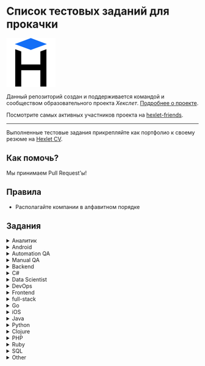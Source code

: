 # Список тестовых заданий для прокачки

[![Hexlet Ltd. logo](https://raw.githubusercontent.com/Hexlet/assets/master/images/hexlet_logo128.png)](https://ru.hexlet.io/?utm_source=github&utm_medium=link&utm_campaign=ru-test-assignments)

Данный репозиторий создан и поддерживается командой и сообществом образовательного проекта *Хекслет*. [Подробнее о проекте](https://ru.hexlet.io/?utm_source=github&utm_medium=link&utm_campaign=ru-test-assignments).

Посмотрите самых активных участников проекта на [hexlet-friends](https://friends.hexlet.io/).

---

Выполненные тестовые задания прикрепляйте как портфолио к своему резюме на [Hexlet CV](https://cv.hexlet.io/).

## Как помочь?

Мы принимаем Pull Request'ы!

## Правила

- Располагайте компании в алфавитном порядке

## Задания

<details>
 <summary>Аналитик</summary>

* [Amazon](https://www.amazon.com/)
  * [Тестовое задание для аналитика *(Python, SQL)*](./analytics/Amazon/README.md)

* [Aviasales](https://aviasales.ru)
  * [Тестовое задание для продуктового аналитика](./analytics/Aviasales%20Продуктовый%20аналитик/README.md)

* [avito.tech](https://github.com/avito-tech)
  * [Тестовое задания для аналитика](./analytics/Avito/)

* [Awem](https://awem.com/)
  * [Тестовое задание для продуктового аналитика](./analytics/AWEM%20продуктовый%20аналитик/README.md)

* [Babbel](https://babbel.com/)
  * [Тестовое задание для продуктового аналитика](./analytics/Babbel%20Продуктовый%20Аналитик/README.md)

* [BOLT](https://bolt.eu/)
  * [Тестовое задание для аналитика данных](./analytics/BOLT%20аналитик%20данных/README.md)

* [Chibbis](https://chibbis.ru/)
  * [Тестовое задание для продуктового аналитика](./analytics/Chibbis%20Продуктовый%20аналитик/README.md)

* [Cian](https://cian.ru/)
  * [Тестовое задание для аналитика *(SQL)*](./analytics/Cian%20Аналитик/README.md)

* [CloudReports](https://cloudreports.ru/)
  * [Тестовое задание для аналитика](./analytics/CloudReports%20Аналитик%20данных/README.md)

* [Crazy Panda](https://crazypanda.ru/)
  * [Тестовое задание для аналитика](./analytics/Crazy%20Panda%20Аналитик%20Данных/README.md)

* [Delivery](https://market-delivery.yandex.ru/moscow?shippingType=delivery)
  * [Тестовое задание для аналитика данных](./analytics/Delivery%20Аналитик%20Данных/)

* [Dodo Brands](https://dodobrands.io/)
  * [Тестовое задание для аналитика](./analytics/Dodo%20Brands%20Data%20Analyst/README.md)

* [Driveback](https://vc.ru/s/driveback/details/all)
  * [Тестовое задание для аналитика](./analytics/Driveback%20Аналитик/README.md)

* [Elfsight](https://elfsight.com/)
  * [Тестовое задание для продуктового аналитика](./analytics/Elfsight%20Product%20Analyst/README.md)

* [FriendsOnly](https://friendsonly.ru/)
  * [Тестовое задание для продуктового аналитика *(SQL, PYTHON, R)*](./analytics/FriendsOnly%20Продуктовый%20Аналитик/README.md)

 * [Genius Sport](https://geniussports.com/)
  * [Тестовое задание для аналитика, Reporting Analyst](./analytics/Genius%20Sport%20Reporting%20Analyst/)

* [Happy Games Studio](https://www.hgstudio.ru/)
  * [Тестовое задание для аналитика](./analytics/Happy%20Games%20Studio%20Аналитик%20Данных/README.md)

* [Home Credit Bank](https://home.bank/)
  * [Тестовое задание для Руководителя отдела аналитики *(PostgreSQL, Python)*](./analytics/Home%20Credit%20Bank%20Руководитель%20Отдела%20Аналитики%20/README.md)

* [ivi](https://www.ivi.ru/)
  * [Тестовое задание для аналитика](./analytics/ivi/README.md)

* [Kaspi.kz](https://kaspi.kz/)
  * [Тестовое задание для продуктового аналитика *(SQL)*](./analytics/Kaspi.kz%20продуктовый%20аналитик/Weekend%20Offer%20для%20продуктовых%20аналитиков%20–%20тестово%20b99d51311f1b4a77a3e19f797d680ebb.html)

* [Lesta](https://lesta.ru/ru)
  * [Тестовое задание для аналитика данных *(SQL)*](./analytics/LESTA%20Аналитик%20Данных/README.md)

* [MARS](https://rus.mars.com/)
  * [Тестовое задание для аналитика данных](./analytics/Марс%20Аналитик%20данных/)

* [Mediascope](https://mediascope.net/)
  * [Тестовое задание для аналитика](./analytics/MediaScope%20Аналитик%20Данных/README.md)

* [MediaSoft](https://mediasoft.team/)
  * [Тестовое задание. Системный / Бизнес-аналитик *(any)*](./analytics/MediaSoft/README.md)

* Nortas Analitics
  * [Тестовое задание для аналитика](./analytics/Nortas%20Analitics%20Аналитик%20данных/README.md)

* [Ozon](https://www.ozon.ru/)
  * [Тестовое задание для аналитика *(SQL)*](./analytics/Ozon/)

* [Realweb Camp](https://realweb-camp.ru/)
  * [Тестовое задание для аналитика](./analytics/Realweb%20Camp%20Analytics/README.md)

* [Skypro](https://sky.pro/)
  * [Тестовое задание для аналитика](./analytics/Skypro%20Data%20Analyst/README.md)

* [Teikametrics](https://www.teikametrics.com/)
  * [Тестовое задание для аналитика](./analytics/Teikametrics%20Analyst/README.md)

* [Tinkoff](https://www.tinkoff.ru/)
   * [Тестовое задание аналитика Tinkoff *(Python)*](https://colab.research.google.com/drive/1sbq3bW7FSsqzPBsJu6lmX1cTaC_Oan6S?usp=sharing)
   * [Тестовое задание аналитика Tinkoff *(SQL)*](./analytics/Тинькофф%20Аналитик%20SQL/Тинькофф%20Аналитик%20SQL.jpeg)
   * [Тестовое задание аналитика Tinkoff](./analytics/Tinkoff%20Product%20Analyst/README.md)

* [Vizor](https://vizor-games.com/)
  * [Тестовое задание для аналитика](./analytics/Vizor%20Data%20Analytics/README.md)

* [WhoIsBlogger](https://whoisblogger.com/)
  * [Тестовое задание для junior аналитика данных *(SQL)*](./analytics/WhoIsBlogger%20(WIB),%20junior%20data%20analyst/README.md)

* [Wolt](https://wolt.com/en)
  * [Тестовое задание для аналитика данных](./analytics/Wolt%20Аналитик%20Данных/README.md)

* [X5](https://www.x5.ru/en/)
  * [Тестовое задание, стажировка для аналитика данных *(Python)*](./analytics/X5%20Аналитик%20Данных%20(стажировка)/README.md)

* [Альфа-Банк](https://alfabank.ru/)
  * [Тестовое задание для продуктового аналитика *(SQL)*](./analytics/Альфабанк%20продуктовый%20аналитик/README.md)
  * [Тестовое задание для аналитика данных *(SQL)*](./analytics/Альфа%20Банк%20Продуктовый%20Аналитик/README.md)

* [Банк Открытие](https://www.open.ru/)
  * [Тестовое задание для продуктового аналитика *(SQL)*](./analytics/Банк%20Открытие%20Продуктовый%20Аналитик/README.md)

* [ВК Одноклассники](https://vk.com/)
  * [Тестовое задание для продуктового аналитика *(Python, SQL)*](./analytics/ВК%20Одноклассники%20Продуктовая%20аналитика%20/README.md)
  * [Тестовое задание для аналитика данных *(Python)*](./analytics/ВК%20Аналитик%20данных/README.md)

* [ВТБ](https://www.vtb.ru/)
  * [Тестовое задание для аналитика данных](./analytics/ВТБ%20Аналитик%20данных/README.md)

* [Газпром](https://www.gazprom.ru/)
  * [Тестовое задание для аналитика](./analytics/Газпром/README.md)

* [Делимобиль](https://delimobil.ru/)
  * [Тестовое задание для аналитика](./analytics/Делимобиль/README.md)

* [Красный Яр](https://www.krasyar.ru/)
  * [Тестовое задание для аналитика *(Excel)*](./analytics/Красный%20Яр%20Аналитик%20Данных/README.md)

* [Магнит](https://magnit.ru/)
  * [Тестовое задание для аналитика](./analytics/Магнит/README.md)

* [МТС](https://www.mts.ru/)
  * [Тестовое задание для продуктового аналитика *(SQL, Python)*](./analytics/МТС%20Продуктовый%20аналитик/README.md)

* [Ренессанс Банк](https://rencredit.ru/)
  * [Тестовое задание для аналитика](./analytics/Банк%20ренессанс%20кредит%20Аналитик/README.md)

* [Росмэн](https://rosman.ru/)
  * [Тестовое задание для аналитика *(Excel, SQL)*](./analytics/Росмэн/)

* [Роснефть](https://www.rosneft.ru/)
  * [Тестовое задание для HR аналитика](./analytics/Роснефть%20HR%20аналитик/)

* [Самокат](https://samokat.ru/)
  * [Тестовое задание для аналитика](./analytics/Самокат%20Аналитик%20Данных/README.md)
  * [Тестовое задание для аналитика](./analytics/Самокат%20Аналитик/)

* [Северсталь](https://severstal.com/rus/)
  * [Тестовое задание для аналитика](./analytics/Северсталь/)

* [СКБ Контур](https://kontur.ru/)
  * [Тестовое задание для продуктового аналитика](./analytics/Контур%20Продуктовый%20аналитик/README.md)

* [Совкомбанк Страхование](https://sovcomins.ru/)
  * [Тестовое задание для аналитика *(Python)*](./analytics/Совкомбанк%20Страхование/README.md)

* [Спортмастер](https://www.sportmaster.ru/)
  * [Тестовое задание для аналитика *(SQL)*](./analytics/Спортмастер/)

* [Сравни.ру](https://www.sravni.ru/)
  * [Тестовое задание для Продуктового Аналитика](./analytics/Сравниру%20Product%20Analyst/README.md)

* [Табакон](https://tabakon.su/)
  * [Тестовое для аналитика данных](https://drive.google.com/drive/folders/1FDHErQLGvPoJKECmRqijpwuVifnTaw8x)

* [Учи.ру](https://uchi.ru/)
  * [Тестовое задание для Продуктового Аналитика](./analytics/Учи%20ру%20Продуктовый%20аналитк/README.md)

* [Сборник тестовых заданий для аналитиков](https://pavelbukhtik.notion.site/Product-Analyst-Data-Analyst-a5f7bea5a0064960bbdb7a3ee1e46e97)

* [Тестовое задание для FE стажера в Авито Pro (Команда ARPU) *(JS)*](https://github.com/avito-tech/pro-fe-trainee-task)

</details>

<details>
 <summary>Android</summary>

* [Android разработчик *(Kotlin, Single Activity, Retrofit, Jetpack Compose / XML, Kotlinx Serialization / Gson, RxJava / Coroutines)*](https://github.com/appKODE/trainee-test-android)

* [avito.tech](https://github.com/avito-tech)
  * [Тестовое задание для стажёра Android (archived) *(Kotlin/Java)*](https://github.com/avito-tech/android-trainee-task)
  * [Тестовое задание для стажёра Android *(Kotlin)*](https://github.com/avito-tech/bx-android-trainee-assigment)
  * [Приложение прогноза погоды (Андроид) *(Kotlin)*](https://github.com/avito-tech/android-trainee-task-2021)

* [Android Developer *(Kotlin, Java, C++)*](https://github.com/fs/test-tasks/tree/master/android)

</details>

<details>
 <summary>Automation QA</summary>

 * [Ediweb](https://ediweb.com/ru-ru)
   * [Тестовое задание на должность "Тестировщик" *Automation QA / Ruby*](https://github.com/avannim/Fedorenko_test/tree/59b6c1a395ad8123b102f7f4214db6840be9db01/candidate_test)

* [Тестовое задание для стажёра-автоматизатора](https://github.com/avito-tech/qa-trainee-task)

* [Тестовое задание для стажёра-тестировщика на знание Java и SQL *(any)*](https://github.com/Pammer/traineeTestTask)

* [QATestLab](https://qatestlab.com/company/contact-us/)
  *  [Test task for position QA Specialist // *Java или C#*](https://github.com/n1mnull/QATestLab/blob/51b315d7d2ff011ce8255fb09a88bd6401891600/README.md)

* [Тестовое задание по автоматизации действий в поисковой строке Яндекса для *tensor.ru*](https://github.com/warumbaum/Tensor-Yandex)

* [Тестовое задание QA Auto Python от Effective Mobile](./QA/Effective%20Mobile/README.md)

</details>

<details>
 <summary>Manual QA</summary>

* [avito.tech](https://github.com/avito-tech)
  * [Тестовое задание для стажёра QA *(any)*](https://github.com/avito-tech/ShopX-QA-trainee)
  * [Тестовое задание для QA-стажёра *(Go/any)*](https://github.com/avito-tech/qa-trainee-general)

* [Flatstack](https://www.flatstack.com)
  * [QA engineer](https://github.com/fs/test-tasks/tree/master/qa)

* [HRlink](https://hr-link.ru/)
  * [Junior QA (SQL+Python)](./QA/HRlink/README.md)

* [Matic Insurance Services](https://matic.com/)
  * [Customer Import Platform MQA - MQA test assignment *(ENG)* *(any)*](https://github.com/matic-insurance/assignment-test-import)
  * [Customer Import Platform - AQA test assignment *(ENG)* *(Ruby)*](https://github.com/matic-insurance/assignment-test-import)

* [Purrweb](https://www.purrweb.com/ru/)
  * [Тестовое задание на позицию QA](https://github.com/Hexlet/ru-test-assignments/blob/main/QA/Test%20task%20Purrweb.md)

* [Sendsay](https://sendsay.ru/)
  * [Junior Frontend + QA [АРХИВ] *(JS, Cypress)*](./QA/Sendsay/README.md)

* [Tutu.ru](https://www.Tutu.ru/)
  * [Тестовое задание для кандидата на позицию QA](https://github.com/tutu-ru/tutu-ru.github.io)

* [ООО Крит](https://krit.pro/)
  * [Стажер_QA](./QA/ООО%20Крит/README.md)

* [ООО Синтека](https://cynteka.ru/)
  * [Junior_QA](./QA/ООО%20Синтека/README.md)

</details>

<details>
 <summary>Backend</summary>

* [Appbooster](https://appbooster.com/)
  * [Backend developer *(any)*](https://github.com/appbooster/test-assignments/blob/master/tasks/backend.md)

* [Appstorespy](https://appstorespy.com/)
  * [Junior Backend developer *(Django/Flask, MySQL/PostgreSQL, MongoDB/Redis/Elasticsearch, GraphQL/REST)*](./backend/Appstorespy/README.md)

* [avito.tech](https://github.com/avito-tech)
  * [Тестовое задание для стажёра Backend в команду Advertising *(Go/PHP)*](https://github.com/avito-tech/adv-backend-trainee-assignment)
  * [Тестовое задание на позицию стажера-бекендера в юнит Авто (archived) *(Go/Python/PHP/Java/JavaScript)*](https://github.com/avito-tech/auto-backend-trainee-assignment)
  * [Тестовое задание на позицию стажера backend в юнит Geo *(any)*](https://github.com/avito-tech/geo-backend-trainee-assignment)
  * [Тестовое задание на позицию стажера-бекендера (archived) *(any)*](https://github.com/avito-tech/msg-backend-trainee-assignment)
  * [Тестовое задание для стажёра Backend *(PHP)*](https://github.com/avito-tech/safedeal-backend-trainee)
  * [Тестовое задание для стажёра Backend в команду Trade Marketing *(Go/PHP/Python, PostgreSQL/MySQl, Redis)*](https://github.com/avito-tech/tm-backend-trainee)
  * [Тестовое задание на позицию стажера-бекендера в юнит Buyer Experience (archived) *(Go/PHP)*](https://github.com/avito-tech/bx-backend-trainee-assignment)
  * [Тестовое задание на позицию стажера-бекендера в юнит "Работа" *(Go/PHP, MySQL/PostgreSQL)*](https://github.com/avito-tech/job-backend-trainee-assignment)
  * [Тестовое задание на позицию стажера-бекендера *(Go/PHP/Python,  MySQL/PostgreSQL, Docker)*](https://github.com/avito-tech/autumn-2021-intern-assignment)
  * [Тестовое задание для стажера в юнит Market Intelligence *(Go/Python)*](https://github.com/avito-tech/mi-trainee-task-2021)

* [Edstein](https://www.edstein.ru/)
  * [Тестовое задание Middle Backend-разработчик *(Ruby on Rails)*](./backend/Edstein/README.md)

* [fuse8](https://hr.fuse8.ru/) [byte/minds](https://byteminds.co.uk/)
  * [Задания стажировки для backend-разработчиков *(.Net, C#, Postgres, gRPC)*](https://github.com/Fuse8/school2023)

* [Greensight](https://greensight.ru/)
  * [Тестовое задание для направления Backend разработка *(PHP)*](./backend/Greensight/README.md)

* [ItGlobal](https://itglobal.com/ru-ru/)
  * [Тестовое задание для Junior Backend разработка *(PHP)*](./backend/ItGlobal/README.md)

* [KODE](https://kode.ru/)
   * [Backend разработчик *(Python)*](https://github.com/appKODE/2018-internship-backend)*(изображение не найдено)*

* [pixlpark](https://pixlpark.ru/)
  * [Backend-разработка *(C#, ASP.NET, React/RazorPages)*](https://gist.github.com/paraekklisiarh/d64fbbc1de1028aaa7a47ff3fa0650a1)

* [Tutu.ru](https://www.Tutu.ru/)
  * [Тестовое задание на позицию backend-разработчик *(PHP)*](https://github.com/tutu-ru/php-interview)

* [Waliot](https://waliot.com/)
  * [Backend Developer *(Java/Kotlin, Spring Boot, SQL/NoSQL, Docker)*](https://github.com/waliot/test-tasks/blob/master/tasks/backend-1.md)

* [Wargaming.net](https://wargaming.com)
  * [Тестовое задание WG Forge (Backend) *(Python 3/Ruby/Go/Erlang/Elixir/Java/Scala/C#/F#, PostgreSQL, Docker)*](https://github.com/wgnet/wg_forge_backend)

* [ООО "МСтрой"](https://mstroy.tech/)
   * [Тестовое задание Backend developer / Python](./backend/ООО%20МСтрой/README.md)

* [ПИКАССО](https://picasso-diagnostic.ru/)
  * [Backend-разработчик (Python)](https://gist.github.com/NikolayZemelko/f1dfcb9b75a7241f5e552b8761e70027)

* [Marketplace Technologies (KazanExpress)](https://github.com/KazanExpress)
  * [Тестовое задания для кандидатов в бэкенд разработку *(Java, Spring)*](https://github.com/KazanExpress/backend-spring-test-task)

* [Oxem Studio](https://oxem.ru)
  * [Бэкенд-разработчик *(PHP)*](./backend/Oxem%20Studio/README.md)

* SoftPro
  * [Тестовое задание *(Go, C++, Python)*](./backend/SoftPro/)

</details>


<details>
 <summary>C#</summary>

* [Тестовое задание *(C#)*](https://drive.google.com/file/d/1GNwTfoJCQD0Ec3JXkWmzaYuIY6DnWnEa/view)

* [Тестовое задание на стажировку *(C#, SQL)*](https://drive.google.com/drive/folders/1--08xK0ympxiR2BedrKVhnE7cjfNn7bk?usp=sharing)

* [Тестовое задание C# *(C#)*](https://gist.github.com/Busyrev/cb89f309d2c32873449366023b8e0057)

* [Тестовое задание на вакансию Junior Разработчика C# *(C#, ASP.NET Core, Entity Framework Core)*](https://versta24.ru/hr/testfordevjun)

* [AFCStudio](https://afcstudio.ru/)
  * [Junior C# Developer *(C#, .NET, Angular, React, Razor)*](https://gist.github.com/paraekklisiarh/0621204ce249e9faf1aaa1e1b7d3f7ef)

* [Стажер-программист *(C#)*](https://drive.google.com/drive/folders/1pnBXXuAABDCMAKrcNjrDvRnE1jPd_LBL?usp=sharing)

* [Тестовое задание *(C#, ASP.NET Core, Entity Framework Core)*](https://disk.yandex.ru/d/Gu5V8FgsEobwzA)

* [Тестовые задания на c# стажировку *(C#)*](https://drive.google.com/drive/folders/185cbL5CzhcYoW2D92D5wHmdd04cDqTYS?usp=sharing)

* [Тестовое на стажировку C#, зима 2019-2020 *(C#, ASP.NET)*](https://drive.google.com/drive/folders/1UCx7__WtgzkWF4iFbkFPfc3NNQAqSKqn?usp=sharing)

</details>

<details>
 <summary>Data Scientist</summary>

* [BST Digital](https://bst.digital/)
  * [Тестовое задание для Data Scientist](https://drive.google.com/drive/folders/1G0VwPL-6T0ThPdLstnZK07dy1q2Mgv2T)

</details>

<details>
 <summary>DevOps</summary>

* [Smena](https://smena.space/)
  * [Тестовое задание DevOps разработчик *(Docker, minikube, Python)*](https://github.com/smenateam/assignments/tree/master/devops)

* [Kittens Store - DevOps test assignment *(ENG)* *(any)*](https://github.com/matic-insurance/assignment-kittens-store)

* [Cats Shop - DevOps test assignment *(ENG)* *(any)*](https://github.com/matic-insurance/assignment-cats-shop)

* [DevOps engineer](https://github.com/ostrovok-team/code-challenge/tree/master/devops)

</details>

<details>
 <summary>Frontend</summary>

* [23Devs](https://23devs.com/)
  * [Тестовое задание на позицию cтажер-разработчик javascript *HTML, CSS, JS*)](https://cloud.mail.ru/public/KN2F/TW4dPYs6n)

* [Appbooster](https://appbooster.com/)
  * [Frontend Developer *(any)*](https://github.com/appbooster/test-assignments/blob/master/tasks/frontend.md)
  * [Frontend + graphql developer *(React, Github GraphQL API)*](https://github.com/appbooster/test-assignments/blob/master/tasks/frontend-graphql.md)
  * [html-верстальщик *(JS, HTML/CSS)*](https://github.com/appbooster/test-assignments/blob/master/tasks/html-css.md)*(отсутствует дизайн-макет по указанной ссылке)*

* [Aviasales](https://aviasales.ru)
  * [~~Тестовое задание Aviasales (frontend) *(JS/TS, React)*~~](https://github.com/KosyanMedia/test-tasks/tree/master/aviasales_frontend) *(сервер тестового задания не работает)*
 * [Тестовое задание - Frontend Developer *(JS/TS)*](https://github.com/KosyanMedia/Front-end_TP_test)
 * [~~Тестовое задание Aviasales (frontend)~~ DEPRECATED *(JS, TS, CS, React)*](https://github.com/KosyanMedia/test-tasks/tree/master/DEPRECATED_aviasales)

* [avito.tech](https://github.com/avito-tech)
  * [Тестовое задание на позицию стажёра-фронтендера 2022 *(React, Redux, TS)*](https://github.com/avito-tech/internship_frontend_2022)
  * [Тестовое задание на позицию стажёра-фронтендера 2023 *(React, React Router, TS)*](https://github.com/avito-tech/frontend-trainee-assignment-2023)
  * [Тестовое задание на позицию стажёра-фронтендера 2024 *(React, React Router, TS)*](https://github.com/avito-tech/frontend-trainee-assignment-2024)
  * [Тестовое задание для стажёра frontend *(React)*](https://github.com/avito-tech/safedeal-frontend-trainee)*(отсутствует дизайн-макет по указанной ссылке)*
  * [Тестовое задание для стажёра Frontend в команду Seller Experience *(Node.JS, React, Redux)*](https://github.com/avito-tech/sx-frontend-trainee-assignment)
  * [Тестовое задание для стажёра Frontend в команду Avito People *(React, MobX, TS, Node.JS)*](https://github.com/avito-tech/ap-frontend-trainee-assignment)

* [BEBOSS](https://beboss.ru/)
  * [Web-разработчик *(PHP, jQuery, YII)*](https://github.com/funkylen/beboss-test-assignments)

* [BeeJee NINJA Developers](https://beejee.org/)
  * [Web-разработчик *(PHP)*](https://docs.google.com/document/d/1Wn_BBhmrF8S5iwgqo5cH63GAM6XTXLi4glp7ZxammIM/edit?usp=sharing)

* [BellIntegrator](http://www.bellintegrator.ru/)
  * [Тестовое задание Frontend JS *(JS, JQuery, HTML5, CSS3)*](https://docs.google.com/document/d/1YWJGDKB1pLrox6Y4CNm15Nuu_EVcAHIciYUHWYrDNDY/edit?usp=sharing)

* [BirdsBuild](https://bb.market/)
  * [Тестовое задание на позицию Frontend разработчик Nuxt.js *(Nuxt 3, TypeScript, GraphQL)*](https://docs.google.com/document/d/1_BN8bbym0InYFDElyyVJ5GzPptaOe0p9kteX-Uaww3I/edit#heading=h.ikkq5tsgq96y)

* [~~Bluesweater-studio~~](https://vk.com/bluesweaterstudio) *студия закрыта*
  * [Frontend task *(JS, React, React Hooks, JSS)*](https://github.com/some-yummy-nick/frontend-task)

* [Chatfuel](https://chatfuel.com/)
  * [Frontend Engineer — тестовое задание *(any)*](https://paper.dropbox.com/doc/Frontend-Engineer-GFOYvLYpCLWUJe59Ydfmw)
  * [Верстальщик](https://paper.dropbox.com/doc/fljyQo7ig1gZRevGejqEX)

* [CS-Cart](https://cs-cart.com/)
  * [Тестовое задание для PHP разработчиков *(PHP)*](https://github.com/cscart/apply-for-job/tree/master/backend/developer)
  * [Тестовое задание для Javascript разработчика *(JS, jQuery)*](https://github.com/cscart/apply-for-job/tree/master/frontend/developer)

* [DAO TECH](https://daotech.ru/)
  * [Тестовое задание на вакансию "Frontend Developer" *(JS, React, Docker)*](https://drive.google.com/file/d/17i3HWkCW8OdvmczEcE2p3q-ljU-2sAWz/view?usp=sharing)

* [Dapplets Project](https://dapplets.org/)
  * [Тестовое задание на вакансию "Frontend Developer" *(TS, React)*](https://docs.google.com/document/d/1A67hVEF5fb6Uk1Y341PeyV9Yr1UUWLtANITxSzWVHHY/edit#heading=h.dn2s0spi21rh)

* [DevJS](https://devjs.ru/)
  * [Тестовое задания на позицию Frontend разработчика *(JS, React)*](https://github.com/devjsru/react_test)*(отсутствует дизайн-макет по указанной ссылке)*

* [Flatstack](https://www.flatstack.com)
  * [Frontend Developer *(JS, HTML, CSS)*](https://github.com/fs/test-tasks/tree/master/front-end)

* [Future](https://future-group.ru/)
  * [Фронтенд-разработчик 1 *(React, Docker, TS)*](https://github.com/fugr-ru/frontend-javascript-test)
  * [Фронтенд-разработчик 2 *(React, Docker, TS, Redux/MobX)*](https://github.com/fugr-ru/frontend-javascript-test-2)
  * [Тестировщик](https://github.com/fugr-ru/qa)
  * [Верстальщик 1 *(HTML, CSS)*](https://github.com/fugr-ru/frontend-html)
  * [Верстальщик 2 *(HTML, CSS, JS)*](https://github.com/fugr-ru/frontend-html-2)
  * [Верстальщик 3 *(Figma, HTML, CSS, JS)*](https://github.com/fugr-ru/frontend-html-3)
  * [Тестовое задание на позицию Менеджер проекта *(Figma, HTML, CSS, JS)*](https://github.com/fugr-ru/frontend-html-3)

* [Hammer Systems](https://hammer.systems/)
  * [Тестовое задание для Frontend разработчика](https://disk.yandex.ru/d/R74ptnVnK5xpPA)

* [Hyundai Mobility Lab](https://mobility.hyundai.ru/)
  * [React-Native Mobile app *(React-Native CLI)*](https://docs.google.com/document/d/1VtzfiPK0FyEG5DDdsr1y3Ahh_T0eOIGHcV0m4Xi943U/edit?usp=sharing)

* [Ivelum](https://ivelum.com/)
  * [frontend-разработчик *(React)*](https://github.com/ivelum/job/blob/master/challenges/frontend.md)

* [KODE](https://kode.ru/)
  * [Frontend разработчик *(Create React App, React Router, Axios)*](https://github.com/appKODE/trainee-test-frontend)

* [Jupiter soft](https://jupiter-soft.com/)
  * [Тестовое задание Junior Frontend Developer (React)](https://docs.google.com/document/d/1VgAhMunSuTNn0a6bjY5F1-qyARkelJcVj50RSC_Bu54/edit?usp=sharing)

* [Marketplace Technologies (KazanExpress)](https://github.com/KazanExpress)
  * [Тестовое задание Front-End *(JS/TS, Vue.js)*](https://github.com/KazanExpress/frontend-test-task)
  * [Упрощённое тестовое задание Front-End *(JS, Vue.js)*](https://github.com/KazanExpress/frontend-test-task-short)

* [Mindbox](https://mindbox.ru/)
  * [Тестовое задание на стажировку Frontend *(JS, React)*](https://docs.google.com/document/d/1jq5yCrQJRHaRG4TabGhDITDMteYuLWG_LjlR9HmB5ac/edit?usp=sharing)

* [NewGen Vision](https://www.unipage.net/)
  * [Junior Frontend Developer *(JS, Vue.js)*](https://newgen-it.github.io/tests/front)

* [Ostrovok.ru](https://ostrovok.ru)
  * [Frontend Developer *(JS, HTML, CSS)*](https://github.com/ostrovok-team/code-challenge/tree/master/js)

* [Oxem Studio](https://oxem.ru)
  * [Фронтенд-разработчик *(React/Vue, вёрстка)*](https://doc.clickup.com/2659433/p/h/2h539-67321/1cdca9cd67897c8)

* [pixlpark](https://pixlpark.ru/)
  * [Frontend-разработка *(React, MobX)*](https://gist.github.com/paraekklisiarh/c03c97ae553a0038962fb945644392cf)

* [Redsoft](https://redsoft.ru)
  * [Frontend-разработчик *(JS, Vue.js, Node.js)*](https://docs.google.com/document/d/1Vamqwl3MaXDFOMcEBTVsvoZhADblO-CcBVqVKs3Pij0)

* [Ruport](http://ruport.ru/)
  * [Middle Frontend Developer *(ECMAScript, SCSS)*](https://github.com/ruport-digital/middle-frontend-assignment)
  * [Junior Frontend Developer *(верстка)*](https://github.com/ruport-digital/junior-frontend-assignment)

* [Sendsay](https://sendsay.ru/)
  * [Junior Frontend + QA [АРХИВ] *(JS, Cypress)*](https://www.notion.so/sendsay/Junior-Frontend-QA-44af3daa06524689aa6ac0fc76f66579)
  * [Frontend-разработчик 1 [АРХИВ] *(JS, React, Redux)*](https://www.notion.so/sendsay/Frontend-4263b61293224088b7c3f929b761f9e3)
  * [Frontend-разработчик 2 [АРХИВ] *(JS, React, Redux)*](https://www.notion.so/sendsay/Frontend-API-75cc5ecc28cd42f4a6f963e2dad88680)
  * [Младший frontend-разработчик *(JS, React)*](https://sendsay.notion.site/Frontend-e378a45c3a934dafb6e44f79da2a0040)

* [Frontend test case *(React, TypeScript)*](https://drive.google.com/file/d/1GPYkayQVevwsPcipL76DsKBm3so3DihR/view?usp=share_link)

* [Test Task for Intern / Junior Front-End Developer Position *(React)*](https://gist.github.com/krambertech/ecb3890824fd7ada0f4ec1ff55125758)

* [Shopify](https://www.shopify.com/)
  * [Frontend Intern, Fall 2022 *(JS, OpenAI) (ENG)*](https://docs.google.com/document/d/16tMBx990qfnX2P1lTKTqaS4Ugp2RzqFrLIZ1TwWCVo4/edit?usp=sharing)

* [Smena](https://smena.space/)
  * [JavaScript Developer *(JS, Vue.js)*](https://github.com/smenateam/assignments/blob/master/site-frontend/README.md)
  * [TypeScript Developer *(TS, React)*](https://github.com/smenateam/assignments/blob/master/erp-frontend/README.md)

* [~~Studika~~](https://studika.ru/) *студия закрыта*
  * [Frontend-разработчик](https://docs.google.com/document/d/1guSGNGsmd5JdKBTgeiik94dLIUVkVgElqOYvqO8ekZ0/edit?usp=sharing)

* [Tutu.ru](https://www.Tutu.ru/)
  * [Домашнее задание для соискателей на позицию фронтенд-разработчика *(JS, React, Node.js)*](https://github.com/tutu-ru/fe-homework)
  * [Тестовое задание на позицию frontend-разработчик *(JS, TS)*](https://github.com/tutu-ru/frontend-javascript-test)
  * [Тестовое задание на позицию верстальщик *(JavaScript/jQuery, HTML, CSS)*](https://github.com/tutu-ru/frontend-html-test)

* [Waliot](https://waliot.com/)
  * [Frontend Developer *(TypeScript/JavaScript, Angular/React/Vue)*](https://github.com/waliot/test-tasks/blob/master/tasks/frontend-1.md)
  * [Angular Developer *(TypeScript, Angular, NgRX, NGXS)*](https://github.com/waliot/test-tasks/blob/master/tasks/frontend-2.md)

* [Wargaming.net](https://wargaming.com)
  * [Тестовое задание WG Forge Platform Front-End *(JS, Node.js)*](https://github.com/wgnet/wg_forge_frontend)

* [Yoldi](https://yoldi.agency/development)
  * [Тестовое задание для вакансии фронтенд разработчик в Yoldi](https://yoldi-agency.notion.site/Yoldi-7552752e30964431ab0ca03d54908148)

* [Армо](http://armo.ru/)
  * [Junior Frontend *(JSc+ Electron, Python + Tornado)*](https://disk.yandex.ru/d/3u7hKvypQ-nOxA)

* [Валантис](https://juvelirnyj-lombard.ru/)
  * [Frontend-разработчик *(React)*](https://github.com/Hexlet/ru-test-assignments/blob/main/frontend/valatris_api.md)

* [Домотехника](https://domotekhnika.ru/)
  * [Тестовое задание Frontend *(Vue.js)*](https://www.notion.so/radislaw/9c4c4b1823304404af78a0f7cbe640f3)

* [Инфоматика](https://infomatika.ru/)
  * [Верстка *(HTML, CSS)*](https://github.com/some-yummy-nick/infomatika-test)

* [Квартирка](https://kvartirka.com/)
  * [Frontend-разработчик,  Junior+ *(JS, React/Next.js/TypeScript)*](https://docs.google.com/document/d/1bSC3hgaYe69FJFKKNFHKokJ2Rs0bxkYQ9ixnBS8xn-M/edit)

* [Маквес Групп](https://www.makves.ru/)
  * [Стажёр-разработчик Frontend *(JS, React)*](https://drive.google.com/file/d/1ZRKa2us1D49l8natOIpO5TYTirKdNssz/view?usp=sharing)

* [НПО Фарватер](https://tsep.pro/)
  * [Junior+ Frontend Developer *(Vue, React, Canvas)*](https://docs.google.com/document/d/1ReRmhwrI1qwJi2PxhC9GQdP1h9BSt3bKZBaj_oV210s/edit)

* [СДК Гарант](https://www.sdkgarant.ru/index.php/ru/)
  * [Junior Front-End разработчик *(JS, ExtJS)*](https://github.com/georgy-p/SDK-Garant-test-task)

* [Frontend test case *(React, TypeScript)*](https://docs.google.com/document/d/16IkxQ_ZDRxrfnzdjQdYP5UfyloGwmwXsZ5IEXEbuL2E/edit?usp=sharing)
* [C32. Frontend JS test task 1 *(React)*](https://docs.google.com/document/d/1LQ7olXMcjNKF_vHoPqm8VsJc65K3PfW5M3s9D1EO8xs/edit)
* [Тестовое задание Frontend-разработчик *(JS, React, Redux, React Router)*](https://docs.yandex.ru/docs/view?url=ya-disk-public%3A%2F%2FPg8Mn9b2nwRtbsd79GdjAOk0sK0J5vagJAQzR5a5H4HBf2B6dSCQGd5kCvgXaxdcq%2FJ6bpmRyOJonT3VoXnDag%3D%3D&name=%D0%A2%D0%B5%D1%81%D1%82%D0%BE%D0%B2%D0%BE%D0%B5%20%D0%B7%D0%B0%D0%B4%D0%B0%D0%BD%D0%B8%D0%B5.docx)

* [Matic Test assignment - Front-end test assignment *(ENG)* *(any)*](https://github.com/matic-insurance/assignment-fetch-n-cache)

* [Тестовое задание.React *(React/Redux)*](https://drive.google.com/file/d/1LUlaX0-8MuZXOMbqsIt8tW3xPrBPWSHU/view?usp=sharing)

* [Frontend test case *(React, TypeScript)*](https://drive.google.com/file/d/1GPYkayQVevwsPcipL76DsKBm3so3DihR/view?usp=share_link)

* ЮТОР
  * [Стажер фронтенд разработчик, 1 этап отбора](https://docs.google.com/document/d/1BK6lOSnTEtI0V5K5idK_QJU6CC5Iv1-lhpGAGDqftkA/edit?usp=sharing)

* [Задание на вакансию "Верстальщик лендингов", осень 2023](https://forms.yandex.ru/surveys/10033975.d66cde35b078199afc83f1e9f11cb58c5cdb22e9/?utm_source=hh&utm_medium=email&utm_content=3472582922)

* [Задание по вёрстке — ШРИ, Москва, Санкт-Петербург, Симферополь, осень 2018](https://github.com/yandex-shri-2018/entrance-task-2-2)

* [Задание по вёрстке — ШРИ, Москва, весна 2018](https://github.com/yandex-shri-2018/entrance-task-2)

* [Тестовое задание для вакансии web-технолог *(CSS)*](https://www.reg.ru/company/jobs/testtask-webtech)

* [Тестовое задание для TypeScript/Vue.js разработчика *(TS, VueJS, HTML/CSS)*](https://github.com/Ecwid/new-job/blob/master/TypeScript.md)

* [Тестовые задания по React *(React, React Router, Redux Saga, Mobx)*](https://github.com/GPB-COS/test-work-react)

* [React Engineer *(JS, HTML, PHP)*](https://docs.google.com/document/d/1UL4FJrtzHamyOavu-VN9fH7Y05lkbmH5abtC2nnx2QY/edit)

* [Тестовое задание для верстальщика](https://hexlet-ru.notion.site/38fd01d380cb43efa94702b5188cfde4)

* [~~Тестовое задание Aviasales (frontend)~~ DEPRECATED *(JS, TS, CS, React)*](https://github.com/KosyanMedia/test-tasks/tree/master/DEPRECATED_aviasales)

* [Front-End Developer *(HTML, CSS, JS)*](https://github.com/JediFE/trial-assignments)

* [~~Тестовое задание Aviasales (frontend) *(JS/TS, React)*~~](https://github.com/KosyanMedia/test-tasks/tree/master/aviasales_frontend) *(сервер тестового задания не работает)*

* [Frontend + graphql developer *(React, Github GraphQL API)*](https://github.com/appbooster/test-assignments/blob/master/tasks/frontend-graphql.md)

* [Тестовое задание для стажёра в команду VAS *(any)*](https://github.com/avito-tech/vas-frontend-trainee-assignment)

</details>


<details>
 <summary>full-stack</summary>

* [Aviasales](https://aviasales.ru)
  * [Тестовое задание в команду гейтов (full-stack) *(JS + React, Redux/Redux-saga, Python + PostgresSQL)*](https://github.com/KosyanMedia/test-tasks/tree/master/gates_team_fullstack)
  * [Тестовое задание Aviasales Marketing (full-stack) *(JS, React, Redux, NodeJS, PostgreSQL)*](https://github.com/KosyanMedia/test-tasks/tree/master/marketing)

</details>

<details>
 <summary>Go</summary>

* [avito.tech](https://github.com/avito-tech)
  * [Тестовое задание на позицию стажёра-бэкендера 2022 *(Go, MySQL/PostgreSQL, Docker)*](https://github.com/avito-tech/internship_backend_2022)
  * [Тестовое задание для стажера в юнит Merchant Experience *(Go, PostgreSQL)*](https://github.com/avito-tech/mx-backend-trainee-assignment)
  * [Тестовое задание стажера в юнит AvitoPRO *(Go)*](https://github.com/avito-tech/pro-backend-trainee-assignment)

* [Тестовое задание для Golang разработчика *(Go)*](https://github.com/KazanExpress/golang-test-task)

* [Test Task: In-memory cache *(eng)* *(Go)*](https://github.com/gojuno/test_tasks)

 </details>

<details>
 <summary>iOS</summary>

* [Задание для стажера на платформу iOS *(Swift)*](https://github.com/avito-tech/ios-trainee-problem-2021)

* [iOS разработчик *(Swift 5, UIKit, iOS 13+, Зависимости через SPM или Cocoapods)*](https://github.com/appKODE/trainee-test-ios)

* [Appbooster](https://appbooster.com/)
  * [iOS Developer *(any)*](https://github.com/appbooster/test-assignments/blob/master/tasks/ios.md)

* [avito.tech](https://github.com/avito-tech)
  * [Тестовое задание на позицию стажёра в iOS 2022 *(Swift)*](https://github.com/avito-tech/internship_ios_2022)
  * [Задача для стажера на платформу iOS (archived)](https://github.com/avito-tech/ios-trainee-problem)

* [Flatstack](https://www.flatstack.com)
  * [iOS Developer *(any)*](https://github.com/fs/test-tasks/tree/master/ios)

* [FunBox](https://funbox.ru/)
  * [iOS/Android-разработчик *(Xcode/Android Studio)*](https://dl.funbox.ru/qt-mobile.pdf)

* [Хитрые задачки по iOS *(any)*](https://github.com/appKODE/test2019)*(сервер тестового задания не работает)*

* [Internship *(iOS)*](https://github.com/avito-tech/internship)

</details>


<details>
 <summary>Java</summary>

* [Java разработчик](https://docs.google.com/document/d/1peoDqaNraEL5jW3kMWPSQevLvKNwyOjC0KNOigfQTNM/edit?usp=sharing)

* [Java разработчик](https://docs.google.com/document/d/1f5frd0d_sQk471oeznTnHpc-YSo9EfkQ3avHpxy4TtE/edit?usp=sharing)

* [Ecwid](https://www.ecwid.com/)
  * [Парсер SQL запросов *(Kotlin/Java)*](https://github.com/Ecwid/new-job/blob/master/SQL-parser.md)
  * [Глубокое копирование *(Kotlin/Java)*](https://github.com/Ecwid/new-job/blob/master/Deep-clone.md)
  * [java.util.Map поверх Redis *(Kotlin/Java, Redis)*](https://github.com/Ecwid/new-job/blob/master/Redis-and-collections.md)
  * [Посчитать количество уникальных IP-адресов в простом текстовом файле *(Kotlin/Java)*](https://github.com/Ecwid/new-job/blob/master/IP-Addr-Counter.md)

* [Eltex](https://eltex-co.ru/)
  * [Многопользовательский тайм-трекер *(Backend Java/Kotlin)*](backend/java_time_tracker.md)

* [FunBox](https://funbox.ru/)
  * [Java-разработчик *(Java)*](https://dl.funbox.ru/qt-java.pdf)

* [Haulmont](https://www.haulmont.ru)
  * [StudentDatabase *(Java)*](https://github.com/nikolaychernov/StudentDatabase)

* [Infomaximum](https://infomaximum.com)
  * [Java разработчик](https://drive.google.com/file/d/17g9-4HTkBtJln-3I-iavMqWkX9bBYcg2/view?usp=sharing)

* [Marketplace Technologies (KazanExpress)](https://github.com/KazanExpress)
  * [Тестовое задание для кандидатов в бэкенд разработку *(Java, Spring)*](https://github.com/KazanExpress/backend-spring-test-task)
  * [Тестовое задание на Android разработку - поиск коктейлей *(Java, Kotlin)*](https://github.com/KazanExpress/android-test-task)
  * [Тестовое задание на Android разработку - просмотр статей *(Java, Kotlin)*](https://github.com/KazanExpress/ke-test-android)

* [MediaSoft](https://mediasoft.team/)
  * [Тестовое задание.Java *(Java EE/Spring, Maven/Gradle)*](https://drive.google.com/file/d/1obl6-j36xkLszszRPnj0enWxPX-nzzuQ/view?usp=sharing)
 
* [Tutu.ru](https://www.Tutu.ru/)
  * [Тестовое задание на позицию Android-разработчика *(Kotlin/Java, Dagger, RxJava)*](https://github.com/tutu-ru/hire_android_test)

* [Waliot](https://waliot.com/)
  * [Backend Developer *(Java/Kotlin, Spring Boot, SQL/NoSQL, Docker)*](https://github.com/waliot/test-tasks/blob/master/tasks/backend-1.md)

* [СКБ Контур](https://kontur.ru/)
  * [Тестовые задания на java *(Java)*](https://drive.google.com/drive/folders/1zhJUFNYc8KJkLNOmPueoQkaiZCv5kodM?usp=sharing)

* [ЭВРИКА](https://hr.eureca.ru)
  * [Fullstack разработчик *(JS + Java)*](https://docs.google.com/document/d/1fodUFtPCuHyP2Hn7ly3ZsSD_GsSR_wTf/edit?usp=sharing&ouid=115639618941993452518&rtpof=true&sd=true)

</details>

<details>
<summary>Python</summary>

* [FitnessKit](https://fitness-kit.ru/)
  * [Python разработчик на backend *(Python, Django)*](./backend/Python/FitnessKit/тестовое%20бэк.pdf)

* [KosyanMedia *(Python)*](./backend/Python/KosyanMedia/README.md)

* [KazanExpress *(eng)* *(Python, Django)*](./backend/Python/KazanExpress/README.md)

* [Сбербанк](https://www.sberbank.ru/ru/person)
  * [Тестовое задание для инженера данных *(Python, SQL)*](./backend/Python/Sberbank/DE_task_solution.docx)

* [abz.agency](https://abz.agency/)
  * [Junior Python Developer *(Python, Django/Flask, MySQL/PostgreSQL)*](./backend/Python/ABZ.agency/Тестовое%20задание%20на%20позицию%20Junior%20Python%20Developer.pdf)

* [AppBooster *(any)*](./backend/Python/AppBooster/backend.md)

* [Appstorespy](https://appstorespy.com/)
  * [Junior Backend developer *(Django/Flask, MySQL/PostgreSQL, MongoDB/Redis/Elasticsearch, GraphQL/REST)*](./backend/Python/Appstorespy/test_backend.md)

* [Aviasales](https://aviasales.ru)
  * [Тестовое задание в команду ассистеда *(Python, Go)*](./backend/Python/Aviasales/README.md)

* [Avito Tech](https://www.avito.tech/)
  * [Avito Tech (archived) *(Go/Python/PHP/Java/JavaScript)*](./backend/Python/AvitoTech/README.md)

  * [Тестовое задание по python *(Python)*](./backend/Python/AvitoTech/README1.md)

* [GitHub repository browsing tool *(Python)*](https://github.com/wemake-services/meta/issues/7)

* [Bewise](https://bewise.ai/)
  * [Тестовое задание на позицию Python Junior](./backend/Python/Bewise/test_python.md)

* [Escape Tech](https://escape-team.tech/)
  * [Software Tester (стажер), *Python*](./backend/Python/SoftwareTester/readme.md)

* [Ivelum](https://ivelum.com/)
  * [Python-разработчик *(Python)*](./backend/Python/Ivelum/python.md)

* [KODE](https://kode.ru/)
 * [Backend разработчик *(Python)*](./backend/Python/KODE/README.md)*(изображение не найдено)*

* [Ostrovok Tech Python Developer *(Python)*](./backend/Python/OstrovokTech/README.md)

* [Ostrovok Tech Django Developer *(в Контент)*](./backend/Python/OstrovokTech/content-tech-task.md)

* [PyShop](https://pyshop.ru/)
  * [Разработчик Python (стажировка)](./backend/Python/PyShop/PyShop_python_trainee.md)

  * [Python Developer *(Python, Django, PostgreSQL, Docker)*](./backend/Python/PyShop/README.md)

* [Очень Интересно](https://www.interesnee.ru/)
  * [Python-разработчик на позицию стажера](./backend/Python/DjangoTestTask/Task-itself.md)

* [FunBox *(Python)*](./backend/Python/FunBox/python.pdf)

* [Market Intelligence *(Python, Docker)*](./backend/Python/MarketIntelligence/README.md)

* [Market Intelligence (archived) *(Python)*](./backend/Python/MarketIntelligence/README1.md)

* [Тестовое UpTrader](./backend/Python/UpTrader/test_python.md)

</details>


<details>
<summary>Clojure</summary>

* [Health Samurai](https://health-samurai.ru/how-to-become)
  * [Clojure Developer](backend/HealthSamurai/HealthSamurai_clojure.md)

</details>



<details>
 <summary>PHP</summary>

* [CLC Tech](https://clc-logistic.ru/)
  * [Junior PHP developer *(yii2)*](https://disk.yandex.ru/d/hN8ycrSdTNCydw)

* [CS-Cart](https://cs-cart.com/)
  * [Тестовое задание для PHP разработчиков *(PHP)*](https://github.com/cscart/apply-for-job/tree/master/backend/developer)

* [DevJS](https://devjs.ru/)
  * [Тестовое задание для PHP разработчиков *(PHP)*](https://github.com/devjsru/php_test)

* [Future](https://future-group.ru/)
  * [PHP-разработчик *(PHP, MySQL)*](https://github.com/fugr-ru/php-comments)

* [Greensight](https://greensight.ru/)
  * [Тестовое задание для направления Backend разработка *(PHP)*](https://www.notion.so/Backend-f863a6666e9f40f99f41254a1fffe450)

* [Hommler OU](https://hommler.de/)
  * [Middle developer / PHP разработчик](https://github.com/dimalepel/test-assignments/blob/main/tasks/193305072023.md)

* [is.Digital](https://isdigi.ru/)
  * [Тестовое задание для веб разработчика *(PHP, MySQL)*](https://isdigi.ru/is/job/web-programmer-2/test-web-dev-junior/)

* [Ivelum](https://ivelum.com/)
  * [PHP-разработчик *(PHP)*](https://github.com/ivelum/job/blob/master/challenges/php.md)

* [Oxem Studio](https://oxem.ru)
    * [Бэкенд-разработчик *(PHP)*](https://doc.clickup.com/p/h/2h539-778/840ce49e651e59a)

* [REG.RU](https://www.reg.ru/)
  * [Тестовое задание для вакансии «Программист PHP» *(PHP)*](https://www.reg.ru/company/jobs/testtask-prog-php)

  * [Тестовое задание на позицию backend-разработчик *(PHP)*](https://github.com/tutu-ru/php-interview)

* [Глобал Консалтинг](https://bth.su/)
  * [Тестовое задание для Junior PHP-разработчик *(Laravel)*](https://docs.google.com/document/d/1fl4eCKdpSXUNyu899NCKaDy_fdHcVPDE-GoO9siZPX4/edit)

* [Монолит Северо-Запад](https://spb.hh.ru/employer/4170463?hhtmFrom=vacancy)
  * [Junior Full Stack Web PHP разработчик](https://gleaming-tent-a11.notion.site/PHP-c1648a59bc8c4880a40ec750ee1d8aee)

* [TMK](https://tmktools.ru/)
  * [Тестовое задание PHP-developer *(PHP, Symfony)*](https://docs.google.com/document/d/1ixExyddJG4V4jxpSuYH61rh0rZ-RFztfqWa3aApZnlI/)

* [Hicaliber](https://www.hicaliber.com.au/)
  * [PHP Developer Test *(ENG)* *(PHP + Laravel, Vue.js)*](https://drive.google.com/drive/folders/0ByqxhUNvccJxdTdROE5aX3VSOWc?resourcekey=0-Cf8K_Zu0DCnnhfFs3aokDQ)
</details>


<details>
 <summary>Ruby</summary>

* [Ruby Developer *(Ruby, Rails)*](https://github.com/fs/test-tasks/tree/master/ruby)

* [Ruby Intern *(Ruby, Rails)*](https://github.com/fs/test-tasks/tree/master/ruby-intern)

* [Cats Dealer - Ruby test assignment *(ENG)* *(Ruby)*](https://github.com/matic-insurance/assignment-cats-dealer)

* [Ruby-разработчик *(Ruby, Rails, JS)*](https://dl.funbox.ru/qt-ruby.pdf)

* [Customer Import Platform - Ruby test assignment *(ENG)* *(Ruby)*](https://github.com/matic-insurance/assignment-test-import)

* [Appbooster](https://appbooster.com/)
  * [Ruby Developer *(Ruby)*](https://gist.github.com/KELiON/949731e077656ce036fa6114e7b47d2d#file-ruby-md)

 * [Тестовое задание Software Engineer *(Ruby, Ruby On Rails, ActiveRecord, Docker)*](https://github.com/KosyanMedia/travelpayouts_RoR_test)

</details>


<details>
 <summary>SQL</summary>

* [Airbnb](https://sql-academy.org/ru/trainer)
  * [SQL *(any SQL DB)*](sql/airbnb/airbnb_sql_tests.md)

* [Alfabank](https://sql-academy.org/ru/trainer)
  * [SQL *(any SQL DB)*](sql/alfabank/alfabank_sql_tasks.md)

* [Appbooster](https://appbooster.com/)
  * [SQL *(any SQL DB)*](https://gist.github.com/KELiON/949731e077656ce036fa6114e7b47d2d#file-sql-md)

* [Domclick](https://sql-academy.org/ru/trainer)
  * [SQL *(any SQL DB)*](sql/domclick/domclick_sql_tests.md)

* [Samokat](https://sql-academy.org/ru/trainer)
  * [SQL *(any SQL DB)*](sql/samokat/samokat_sql_tests.md)

* [Sberbank](https://sql-academy.org/ru/trainer)
  * [SQL *(any SQL DB)*](sql/sberbank/sberbank_sql_tests.md)

* [VK](https://sql-academy.org/ru/trainer)
  * [SQL *(any SQL DB)*](sql/vk/vk_sql_tests.md)

</details>



<details>
 <summary>Other</summary>

* [Dodo Brands](https://dodobrands.io/)
  * [Тестовое задание для Web-mobile Analyst](https://drive.google.com/drive/folders/18yjaMxWI9qpPa-9kTojYuNVcCj6iG8Pd)

* [Тестовое задание на вакансию Perl-программист *(Perl)*](https://www.reg.ru/company/jobs/testtask-prog)

* [BigData-разработчик *(Hadoop, Cassandra, Docker)*](https://dl.funbox.ru/qt-bigdata.pdf)

* [Тестовое задание для стажёра-автоматизатора в команду разработки Центра экспертизы по Обеспечению качества](https://github.com/avito-tech/qa-into-CoE-trainee-task)

* [Mobile-разработка *(React Native, TS/JS)*](https://gist.github.com/paraekklisiarh/de6b38cc79be8e14f2c98d88028447c6)

* [Тестовое задание для дата-инженера *(SQL)*](https://drive.google.com/drive/folders/1PHzuS3TWdLJBthV35Ra3q1oF9RzEuZ2u)

* [Система решения математических уравнений *(CSS, JS/Ajax, TestUnit/RSpec/Cucumber, Sinatra)*](https://gist.github.com/shiroginne/2cd4ade25d7c81f28798)

* [Тестовое задание Веб-программист *(any, предпочтительно Laravel)*](https://drive.google.com/file/d/1ACBukx7UpnLztRnnCKID3K-DxX1UciMw/view)

* [Тестовое задание на должность «Специалист службы технической поддержки хостинга»](https://www.reg.ru/company/jobs/testtask-hostingsupport)

* [Erlang-разработчик *(Erlang)*](https://dl.funbox.ru/qt-erlang.pdf)

* [Тестовое задание для вакансии «Инженер по автоматизации тестирования» *(any)*](https://www.reg.ru/company/jobs/testtask-qa-automator)

* [Тестовое задание для Workle *(Vue.js)*](https://github.com/mikhail-shamshurin/workle-test-task)

* [Тестовое задание для Fraud Analyst](https://drive.google.com/drive/folders/1JTMqKy8Kgmkh08vAW3wx8NcPfdyqXWuV)

* [Задание "найди ошибки" — ШРИ, Москва, весна 2018 *(Node.js)*](https://github.com/yandex-shri-2018/entrance-task-1)

* [Тестовое задание для дата-менеджера](https://drive.google.com/drive/folders/1FS0GtB_DxK4ZgrI8s6zMSPCYiDhtETNY)

* [Тестовое задание.Mobile *(Swift/Kotlin/Flutter)*](https://drive.google.com/file/d/16glieEeWz0o_Yg-VX2gug7M86g2UoMpi/view?usp=sharing)

* [Node.js Developer *(Node.js)*](https://github.com/fs/test-tasks/tree/master/nodejs)

* [Тестовое на стажировку Тестировщик, осень 2022 *(any)*](https://disk.yandex.kz/i/Aew3EEz3GNuxHA)

* [Remote FS Explorer - Eclipse plugin *(ENG)* *(Eclipse)*](https://docs.xored.com/pages/viewpage.action?pageId=22742624)

* [Тестовое задание для стажёра-автоматизатора](https://github.com/avito-tech/qa-trainee-task)

* [Тестовое задание для стажёра-тестировщика на знание Java и SQL *(any)*](https://github.com/Pammer/traineeTestTask)

* [Задание для тестировщика *(any)*](https://github.com/AlexeyKashin1/Test1?tab=readme-ov-file)

* [GraphQL endpoint for Junior Developer position in Scandiweb *(ENG)* *(TS, GraphQL)*](https://github.com/scandiweb/junior-react-endpoint)

* [Screen sharing + chat *(ENG)* *(any)*](https://docs.xored.com/display/XL/Test+task+Screen+sharing+with+chat)

* [Тестовое задание на позицию React-Native developer *(React-Native CLI (iOS, Android))*](https://docs.google.com/document/d/1AKeJuZmhbLdv7PCMdJsQoCu60tT3OHyen7laa58aKMk/edit?usp=sharing)

* [Тестовое задание для поступления в FrontCloudCamp](https://github.com/FrontCloudCamp/test-assignment)

* [[Dev] Тестовое задание *(any)*](https://drive.google.com/file/d/1cbUD3ID1yyHJES9KQH12L_wGhKTn6Jrg/view)

* [Задание "реализовать алгоритм" — ШРИ, Москва, Санкт-Петербург, Симферополь, осень 2018](https://github.com/yandex-shri-2018/entrance-task-3-2)

* [Посчитать количество уникальных IP-адресов в простом текстовом файле *(Kotlin/Java)*](https://github.com/Ecwid/new-job/blob/master/IP-Addr-Counter.md)

* [Unity Developer *(Unity)*](https://github.com/fs/test-tasks/tree/master/unity)*(ссылка "тестовым проектом" нерабочая)*

* [developer's performance measurement tool *(Eclipse)*](https://docs.xored.com/pages/viewpage.action?pageId=19694895)

* [Задание "найди ошибки" — ШРИ, Москва, Санкт-Петербург, Симферополь, осень 2018 *(Node.js)*](https://github.com/yandex-shri-2018/entrance-task-1-2)

* [Xored home work test task 2 *(ENG)* *(Eclipse)*](https://docs.xored.com/display/XL/Xored+home+work+test+task+2)

* [Тестовое задание *(Eclipse)*](https://docs.xored.com/pages/viewpage.action?pageId=16023682)

* [Маленький Эксель *(any)*](https://docs.xored.com/pages/viewpage.action?pageId=26378756)

* [Xored home work test task *(ENG)* *(Eclipse)*](https://docs.xored.com/display/XL/Xored+home+work+test+task)

</details>
